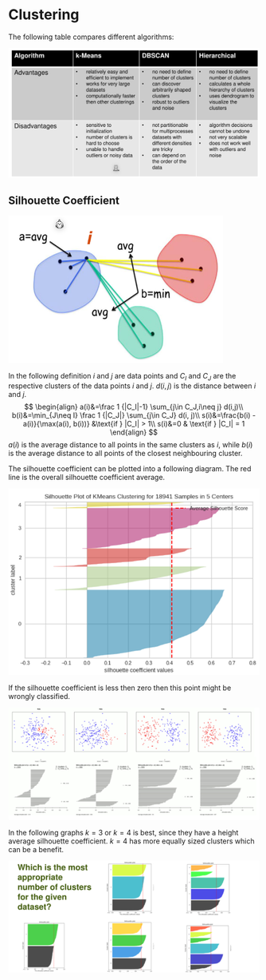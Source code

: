 # Clustering

The following table compares different algorithms:

![image-20230601112718860](res/Clustering/image-20230601112718860.png)

## Silhouette Coefficient

<img src="res/Clustering/image-20230601110739699.png" alt="image-20230601110739699" style="zoom:67%;" />

In the following definition $i$ and $j$ are data points and $C_I$ and $C_J$ are the respective clusters of the data points $i$ and $j$. $d(i, j)$ is the distance between $i$ and $j$.
$$
\begin{align}
a(i)&=\frac 1 {|C_I|-1} \sum_{j\in C_J,i\neq j} d(i,j)\\
b(i)&=\min_{J\neq I} \frac 1 {|C_J|} \sum_{j\in C_J} d(i, j)\\
s(i)&=\frac{b(i) - a(i)}{\max(a(i), b(i))} &\text{if } |C_I| > 1\\
s(i)&=0 & \text{if } |C_I| = 1
\end{align}
$$
$a(i)$ is the average distance to all points in the same clusters as $i$, while $b(i)$ is the average distance to all points of the closest neighbouring cluster.

The silhouette coefficient can be plotted into a following diagram. The red line is the overall silhouette coefficient average.

![image-20230601112137467](res/Clustering/image-20230601112137467.png)

If the silhouette coefficient is less then zero then this point might be wrongly classified.

![image-20230601112330916](res/Clustering/image-20230601112330916.png)

In the following graphs $k=3$ or $k=4$ is best, since they have a height average silhouette coefficient. $k=4$ has more equally sized clusters which can be a benefit.

![image-20230601112539981](res/Clustering/image-20230601112539981.png)
